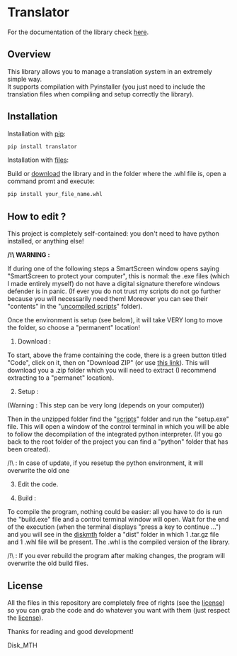 # Translator



For the documentation of the library check [here](https://github.com/Disk-MTH/Translator/blob/master/diskmth/README.md).


## Overview

This library allows you to manage a translation system in an extremely simple way.   
It supports compilation with Pyinstaller (you just need to include the translation files when compiling and setup correctly the library).

## Installation

Installation with [pip](https://pypi.org/project/pip/):
```bash
pip install translator
```
Installation with [files](https://github.com/Disk-MTH/Translator/releases):

Build or [download](https://github.com/Disk-MTH/Translator/releases) the library and in the folder where the .whl file is, open a command promt and execute:
```bash
pip install your_file_name.whl
```

## How to edit ?

This project is completely self-contained: you don't need to have python installed, or anything else!

****/!\ WARNING :****

If during one of the following steps a SmartScreen window opens saying "SmartScreen to protect your computer", this is normal: the .exe files (which I made entirely myself) do not have a digital signature therefore windows defender is in panic. (If ever you do not trust my scripts do not go further because you will necessarily need them! Moreover you can see their "contents" in the "[uncompiled scripts](https://github.com/Disk-MTH/Translator/tree/master/scripts/uncompiled%20scripts)" folder).

Once the environment is setup (see below), it will take VERY long to move the folder, so choose a "permanent" location!

1.  Download :

To start, above the frame containing the code, there is a green button titled "Code", click on it, then on "Download ZIP" (or use  [this link](https://github.com/Disk-MTH/Translator/archive/refs/heads/master.zip)). This will download you a .zip folder which you will need to extract (I recommend extracting to a "permanet" location).

2.  Setup :

(Warning : This step can be very long (depends on your computer))

Then in the unzipped folder find the "[scripts](https://github.com/Disk-MTH/Translator/tree/master/scripts)" folder and run the "setup.exe" file. This will open a window of the control terminal in which you will be able to follow the decompilation of the integrated python interpreter. (If you go back to the root folder of the project you can find a "python" folder that has been created).

/!\ : In case of update, if you resetup the python environment, it will overwrite the old one

3. Edit the code.


4.  Build :

To compile the program, nothing could be easier: all you have to do is run the "build.exe" file and a control terminal window will open. Wait for the end of the execution (when the terminal displays "press a key to continue ...") and you will see in the [diskmth](https://github.com/Disk-MTH/Translator/tree/master/diskmth) folder a "dist" folder in which 1 .tar.gz file and 1 .whl file will be present. The .whl is the compiled version of the library.

/!\ : If you ever rebuild the program after making changes, the program will overwrite the old build files.

## License

All the files in this repository are completely free of rights (see the  [license](https://github.com/Disk-MTH/Translator/blob/master/license.txt)) so you can grab the code and do whatever you want with them (just respect the  [license](https://github.com/Disk-MTH/Translator/blob/master/license.txt)).

Thanks for reading and good development!

Disk_MTH